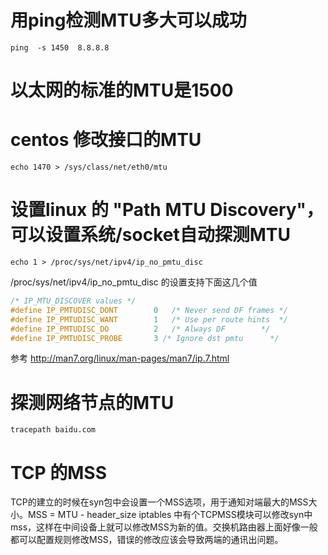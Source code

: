 # 用ping检测MTU多大可以成功
```text
ping  -s 1450  8.8.8.8
```

# 以太网的标准的MTU是1500

# centos 修改接口的MTU
```text
echo 1470 > /sys/class/net/eth0/mtu
```

# 设置linux 的 "Path MTU Discovery"， 可以设置系统/socket自动探测MTU
```text
echo 1 > /proc/sys/net/ipv4/ip_no_pmtu_disc
```
/proc/sys/net/ipv4/ip_no_pmtu_disc 的设置支持下面这几个值
```c
/* IP_MTU_DISCOVER values */
#define IP_PMTUDISC_DONT		0	/* Never send DF frames */
#define IP_PMTUDISC_WANT		1	/* Use per route hints	*/
#define IP_PMTUDISC_DO			2	/* Always DF		*/
#define IP_PMTUDISC_PROBE		3 /* Ignore dst pmtu      */
```
参考 http://man7.org/linux/man-pages/man7/ip.7.html


# 探测网络节点的MTU
```text
tracepath baidu.com
```


# TCP 的MSS 
TCP的建立的时候在syn包中会设置一个MSS选项，用于通知对端最大的MSS大小。MSS = MTU - header_size
iptables 中有个TCPMSS模块可以修改syn中mss，这样在中间设备上就可以修改MSS为新的值。交换机路由器上面好像一般都可以配置规则修改MSS，错误的修改应该会导致两端的通讯出问题。

